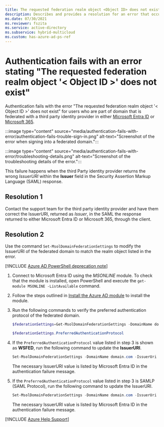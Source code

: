 ```yaml
---
title: The requested federation realm object <Object ID> does not exist when authentication fails
description: Describes and provides a resolution for an error that occurs when Authentication fails with an error stating 'The requested federation realm object '<Object ID>' does not exist'.
ms.date: 07/30/2021
ms.reviewer: fszita
ms.service: active-directory
ms.subservice: hybrid-multicloud
ms.custom: has-azure-ad-ps-ref
---
```


# Authentication fails with an error stating "The requested federation realm object '< Object ID >' does not exist"

Authentication fails with the error "The requested federation realm object '< Object ID >' does not exist" for users who are part of domain that is federated with a third party identity provider in either [Microsoft Entra ID](https://azure.microsoft.com/services/active-directory/) or [Microsoft 365](https://www.microsoft.com/microsoft-365).

:::image type="content" source="media/authentication-fails-with-error/authentication-fails-trouble-sign-in.png" alt-text="Screenshot of the error when signing into a federated domain.":::

:::image type="content" source="media/authentication-fails-with-error/troubleshooting-details.png" alt-text="Screenshot of the troubleshooting details of the error.":::

This failure happens when the third Party identity provider returns the wrong *IssuerURI* within the **Issuer** field in the Security Assertion Markup Language (SAML) response.

## Resolution 1

Contact the support team for the third party identity provider and have them correct the IssuerURI, returned as *Issuer*, in the SAML the response returned to either Microsoft Entra ID or Microsoft 365, through the client.

## Resolution 2

Use the command `Set-MsolDomainFederationSettings` to modify the IssuerURI of the federated domain to match the realm object listed in the error.

[!INCLUDE [Azure AD PowerShell deprecation note](~/../support/reusable-content/msgraph-powershell/includes/aad-powershell-deprecation-note.md)]

1. Connect to Microsoft Entra ID using the *MSONLINE* module. To check that the module is installed, open PowerShell and execute the `get-module MSONLINE -ListAvailable` command.

2. Follow the steps outlined in [Install the Azure AD module](/powershell/azure/active-directory/install-msonlinev1#install-the-azure-ad-module) to install the module.

3. Run the following commands to verify the preferred authentication protocol of the federated domain.

   ```powershell
   $federationSettings=Get-MsolDomainFederationSettings -DomainName domain.com

   $federationSettings.PreferredAuthenticationProtocol
   ```

4. If the `PreferredAuthenticationProtocol` value listed in step 3 is shown as **WSFED**, run the following command to update the **IssuerURI**.

   ```powershell
   Set-MsolDomainFederationSettings -DomainName domain.com -IssuerUri "value of federated realm object listed in the authentication failure message"
   ```

   The necessary IssuerURI value is listed by Microsoft Entra ID in the authentication failure message.

5. If the `PreferredAuthenticationProtocol` value listed in step 3 is SAMLP (SAML Protocol), run the following command to update the IssuerURI.

   ```powershell
   Set-MsolDomainFederationSettings -DomainName domain.com -IssuerUri "value of federated realm object listed in the authentication failure message" -PreferredAuthenticationProtocol samlp
   ```

   The necessary IssuerURI value is listed by Microsoft Entra ID in the authentication failure message.

[!INCLUDE [Azure Help Support](../../../includes/azure-help-support.md)]
